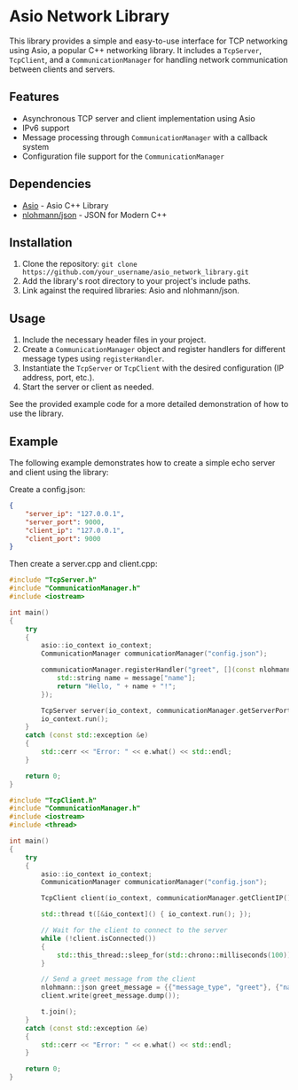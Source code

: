 # Asio Network Library

This library provides a simple and easy-to-use interface for TCP networking using Asio, a popular C++ networking library. It includes a `TcpServer`, `TcpClient`, and a `CommunicationManager` for handling network communication between clients and servers.

## Features

- Asynchronous TCP server and client implementation using Asio
- IPv6 support
- Message processing through `CommunicationManager` with a callback system
- Configuration file support for the `CommunicationManager`

## Dependencies

- [Asio](https://think-async.com/Asio/) - Asio C++ Library
- [nlohmann/json](https://github.com/nlohmann/json) - JSON for Modern C++

## Installation

1. Clone the repository: `git clone https://github.com/your_username/asio_network_library.git`
2. Add the library's root directory to your project's include paths.
3. Link against the required libraries: Asio and nlohmann/json.

## Usage

1. Include the necessary header files in your project.
2. Create a `CommunicationManager` object and register handlers for different message types using `registerHandler`.
3. Instantiate the `TcpServer` or `TcpClient` with the desired configuration (IP address, port, etc.).
4. Start the server or client as needed.

See the provided example code for a more detailed demonstration of how to use the library.

## Example

The following example demonstrates how to create a simple echo server and client using the library:

Create a config.json:
    
```json
{
    "server_ip": "127.0.0.1",
    "server_port": 9000,
    "client_ip": "127.0.0.1",
    "client_port": 9000
}
```

Then create a server.cpp and client.cpp:

```cpp // server.cpp
#include "TcpServer.h"
#include "CommunicationManager.h"
#include <iostream>

int main()
{
    try
    {
        asio::io_context io_context;
        CommunicationManager communicationManager("config.json");

        communicationManager.registerHandler("greet", [](const nlohmann::json &message) {
            std::string name = message["name"];
            return "Hello, " + name + "!";
        });

        TcpServer server(io_context, communicationManager.getServerPort(), communicationManager);
        io_context.run();
    }
    catch (const std::exception &e)
    {
        std::cerr << "Error: " << e.what() << std::endl;
    }

    return 0;
}
```

```cpp // client.cpp
#include "TcpClient.h"
#include "CommunicationManager.h"
#include <iostream>
#include <thread>

int main()
{
    try
    {
        asio::io_context io_context;
        CommunicationManager communicationManager("config.json");

        TcpClient client(io_context, communicationManager.getClientIP(), communicationManager.getServerPort(), communicationManager);

        std::thread t([&io_context]() { io_context.run(); });

        // Wait for the client to connect to the server
        while (!client.isConnected())
        {
            std::this_thread::sleep_for(std::chrono::milliseconds(100));
        }

        // Send a greet message from the client
        nlohmann::json greet_message = {{"message_type", "greet"}, {"name", "Ihsan"}};
        client.write(greet_message.dump());

        t.join();
    }
    catch (const std::exception &e)
    {
        std::cerr << "Error: " << e.what() << std::endl;
    }

    return 0;
}
```